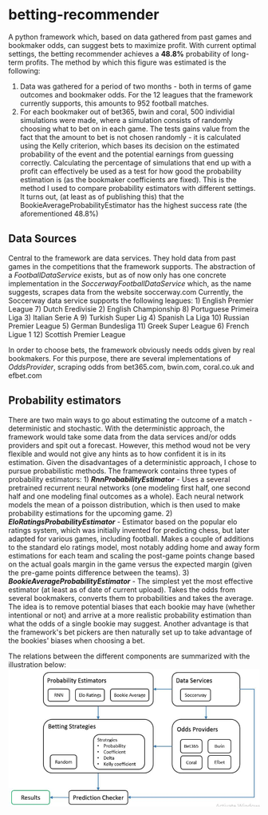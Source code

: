 # betting-recommender
A python framework which, based on data gathered from past games and bookmaker odds, can suggest bets to maximize profit. With current optimal settings, the betting recommender achieves a **48.8%** probability of long-term profits. The method by which this figure was estimated is the following:
  1) Data was gathered for a period of two months - both in terms of game outcomes and bookmaker odds. For the 12 leagues that the framework currently supports, this amounts to 952 football matches.
  2) For each bookmaker out of bet365, bwin and coral, 500 individial simulations were made, where a simulation consists of randomly choosing what to bet on in each game. The tests gains value from the fact that the amount to bet is not chosen randomly - it is calculated using the Kelly criterion, which bases its decision on the estimated probability of the event and the potential earnings from guessing correctly. Calculating the percentage of simulations that end up with a profit can effectively be used as a test for how good the probability estimation is (as the bookmaker coefficients are fixed). This is the method I used to compare probability estimators with different settings. It turns out, (at least as of publishing this) that the BookieAverageProbabilityEstimator has the highest success rate (the aforementioned 48.8%)

## Data Sources
  Central to the framework are data services. They hold data from past games in the competitions that the framework supports.
The abstraction of a *FootballDataService* exists, but as of now only has one concrete implementation in the *SoccerwayFootballDataService* which, as the name suggests, scrapes data from the website soccerway.com
  Currently, the Soccerway data service supports the following leagues:
    1) English Premier League           7) Dutch Eredivisie
    2) English Championship             8) Portuguese Primeira Liga
    3) Italian Serie A                  9) Turkish Super Lig
    4) Spanish La Liga                  10) Russian Premier League
    5) German Bundesliga                11) Greek Super League
    6) French Ligue 1                   12) Scottish Premier League

  In order to choose bets, the framework obviously needs odds given by real bookmakers. For this purpose, there are several implementations of *OddsProvider*, scraping odds from bet365.com, bwin.com, coral.co.uk and efbet.com
 
 ## Probability estimators
  There are two main ways to go about estimating the outcome of a match - deterministic and stochastic. With the deterministic approach, the framework would take some data from the data services and/or odds providers and spit out a forecast. However, this method woud not be very flexible and would not give any hints as to how confident it is in its estimation.
  Given the disadvantages of a deterministic approach, I chose to pursue probabilistic methods. The framework contains three types of probability estimators:
    1) ***RnnProbabilityEstimator*** - Uses a several pretrained recurrent neural networks (one modeling first half, one second half and one modeling final outcomes as a whole). Each neural network models the mean of a poisson distribution, which is then used to make probability estimations for the upcoming game.
    2) ***EloRatingsProbabilityEstimator*** - Estimator based on the popular elo ratings system, which was initially invented for predicting chess, but later adapted for various games, including football. Makes a couple of additions to the standard elo ratings model, most notably adding home and away form estimations for each team and scaling the post-game points change based on the actual goals margin in the game versus the expected margin (given the pre-game points difference between the teams).
    3) ***BookieAverageProbabilityEstimator*** - The simplest yet the most effective estimator (at least as of date of current upload). Takes the odds from several bookmakers, converts them to probabilities and takes the average. The idea is to remove potential biases that each bookie may have (whether intentional or not) and arrive at a more realistic probability estimation than what the odds of a single bookie may suggest. Another advantage is that the framework's bet pickers are then naturally set up to take advantage of the bookies' biases when choosing a bet.
    
  The relations between the different components are summarized with the illustration below:
![Component Relations](/images/component-relations.jpg)
